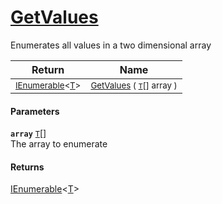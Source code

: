 # [GetValues](./ArrayExtension-100663387.md)

Enumerates all values in a two dimensional array

| Return | Name | 
| --- | --- | 
| <sub>[IEnumerable](https://docs.microsoft.com/en-us/dotnet/api/System.Collections.Ienumerable)\<[T](./ArrayExtension-100663387.md)></sub> | <sub>[GetValues](./ArrayExtension-100663387.md) ( [`T`](./ArrayExtension-100663387.md)[] array )</sub> | 


#### Parameters
**`array`**  [`T`](./ArrayExtension-100663387.md)[]<br>The array to enumerate
#### Returns
[IEnumerable](https://docs.microsoft.com/en-us/dotnet/api/System.Collections.Ienumerable)\<[T](./ArrayExtension-100663387.md)><br>
